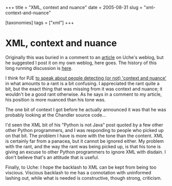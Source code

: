 +++
title = "XML, context and nuance"
date = 2005-08-31
slug = "xml-context-and-nuance"

[taxonomies]
tags = ["xml"]
+++

# XML, context and nuance

Originally this was buried in a comment to an
[article](http://copia.ogbuji.net/blog/2005-08-30/Python___X) on Uche's
weblog, but he suggested I post it on my own weblog, here goes. The
history of this long running discussion is
[here](http://faassen.n--tree.net/blog/view/weblog/2005/01/30/0).

I think for PJE [to speak about people detecting (or not) 'context and
nuance'](http://dirtsimple.org/2005/08/at-last-xml-enthusiast-who-actually.html)
in what amounts to a rant is a bit confusing. I appreciated the rant
quite a bit, but the exact thing that was missing from it was context
and nuance; it wouldn't be a good rant otherwise. As he says in a
comment to my article, his position is more nuanced than his tone was.

The one bit of context I got before he actually announced it was that he
was probably looking at the Chandler source code...

I'd seen the XML bit of his "Python is not Java" post quoted by a few
other other Python programmers, and I was responding to people who
picked up on that bit. The problem I have is more with the tone than the
content. XML is certainly far from a panacea, but it cannot be ignored
either. My problem with the rant, and the way the rant was being picked
up, is that his tone is giving an excuse to other Python programmers to
ignore XML with disdain. I don't believe that's an attitude that is
useful.

Finally, to Uche: I hope the backlash to XML can be kept from being too
viscious. Viscious backlash to me has a connotation with uninformed
lashing out, while what is needed is constructive, though strong,
criticism.
